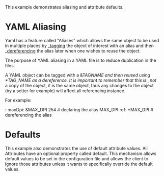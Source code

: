 This example demonstrates aliasing and attribute defaults.

# YAML Aliasing

Yaml has a feature called "Aliases" which allows the same object to be used in multiple places by
\_[tagging]() the object of interest with an alias and then \_[dereferencing]() the alias later when one
wishes to reuse the object.

The purpose of YAML aliasing in a YAML file is to reduce duplication in the files.

A YAML object can be tagged with a &TAG*NAME and then reused using \*TAG_NAME as a dereference. It is
important to remember that this is \_not* a copy of the object, it is the same object, thus any changes to the
object (by a setter for example) will affect all referencing instance.

For example:

: maxDpi: &MAX_DPI 254 \# declaring the alias MAX_DPI ref: \*MAX_DPI \# dereferencing the alias

# Defaults

This example also demonstrates the use of default attribute values. All Attributes have an optional property
called default. This mechanism allows default values to be set in the configuration file and allows the client
to ignore those attributes unless it wants to specifically override the default values.
